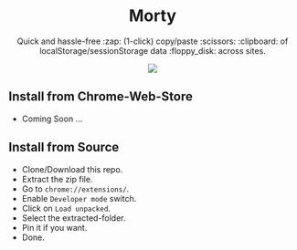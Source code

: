 <h1 align='center'>Morty</h1>

<p align='center'>Quick and hassle-free :zap: (1-click) copy/paste :scissors: :clipboard: of localStorage/sessionStorage data :floppy_disk: across sites.<p>

<p align='center'><img src='https://user-images.githubusercontent.com/13456345/187047978-84074b78-4ae5-4b37-9fb4-469617bfdb0c.png' /></p>

## Install from Chrome-Web-Store

- Coming Soon ...

## Install from Source

- Clone/Download this repo.
- Extract the zip file.
- Go to `chrome://extensions/`.
- Enable `Developer mode` switch.
- Click on `Load unpacked`.
- Select the extracted-folder.
- Pin it if you want.
- Done.

